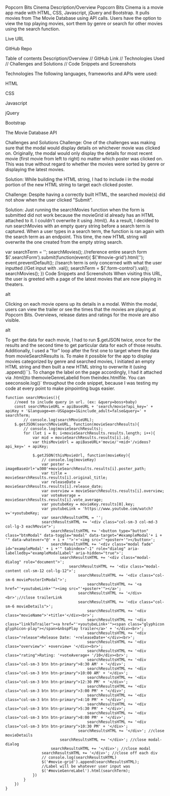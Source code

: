 Popcorn Bits Cinema
Description/Overview
Popcorn Bits Cinema is a movie app made with HTML, CSS, Javascript, jQuery and Bootstrap. It pulls movies from The Movie Database using API calls. Users have the option to view the top playing movies, sort them by genre or search for other movies using the search function.

Live URL

GitHub Repo

Table of contents
Description/Overview // GitHub Link // Technologies Used // Challenges and Solutions // Code Snippets and Screenshots

Technologies
The following languages, frameworks and APIs were used:

HTML

CSS

Javascript

jQuery

Bootstrap

The Movie Database API

Challenges and Solutions
Challenge: One of the challenges was making sure that the modal would display details on whichever movie was clicked on. Originally, the modal would only display the details for most recent movie (first movie from left to right) no matter which poster was clicked on. This was true without regard to whether the movies were sorted by genre or displaying the latest movies.

Solution: While building the HTML string, I had to include i in the modal portion of the new HTML string to target each clicked poster.

Challenge: Despite having a correctly built HTML, the searched movie(s) did not show when the user clicked "Submit".

Solution: Just running the searchMovies function when the form is submitted did not work because the movieGrid id already has an HTML attached to it. I couldn't overwrite it using .html(). As a result, I decided to run searchMovies with an empty query string before a search term is captured. When a user types in a search term, the function is ran again with the search term as an endpoint. This time, the new HTML string will overwrite the one created from the empty string search.

var searchTerm = '';
searchMovies();
//reference entire search form
$('.searchForm').submit(function(event){
	$('#movie-grid').html('');
	event.preventDefault();
	//search term is only concerned with what the user inputted 
	//Get input with .val();
	searchTerm = $('.form-control').val();
	searchMovies();
})
Code Snippets and Screenshots
When visiting this URL, the user is greeted with a page of the latest movies that are now playing in theaters.

alt

Clicking on each movie opens up its details in a modal. Within the modal, users can view the trailer or see the times that the movies are playing at Popcorn Bits. Overviews, release dates and ratings for the movie are also visible.

alt

To get the data for each movie, I had to run $.getJSON twice, once for the results and the second time to get particular data for each of those results. Additionally, I used a "for" loop after the first one to target where the data from movieSearchResults is. To make it possible for the app to display movies categorized by genre and searched movies, I initiated an empty HTML string and then built a new HTML string to overwrite it (using .append()``). To change the label on the page accordingly, I had it attached via .html()to themovieGenreLabelid from theindex.htmlfile. You can seeconsole.log()` throughout the code snippet, because I was testing my code at every point to make pinpointing bugs easier.

	function searchMovies(){
		//need to include query in url. (ex: &query=boss+baby)
		const searchMovieURL = apiBaseURL + 'search/movie?api_key=' + apiKey + '&language=en-US&page=1&include_adult=false&query=' + searchTerm;
			// console.log(searchMovieURL);
		$.getJSON(searchMovieURL, function(movieSearchResults){
			// console.log(movieSearchResults);
			for (let i = 0; i<movieSearchResults.results.length; i++){
				var mid = movieSearchResults.results[i].id;
				var thisMovieUrl = apiBaseURL+'movie/'+mid+'/videos?api_key=' + apiKey;		

				$.getJSON(thisMovieUrl, function(movieKey){
					// console.log(movieKey)
					var poster = imageBaseUrl+'w300'+movieSearchResults.results[i].poster_path;
					var title = movieSearchResults.results[i].original_title;
					var releaseDate = movieSearchResults.results[i].release_date;
					var overview = movieSearchResults.results[i].overview;
					var voteAverage = movieSearchResults.results[i].vote_average;
					var youtubeKey = movieKey.results[0].key;
					var youtubeLink = 'https://www.youtube.com/watch?v='+youtubeKey;
					var searchResultsHTML = '';
					searchResultsHTML += '<div class="col-sm-3 col-md-3 col-lg-3 eachMovie">';
						searchResultsHTML += '<button type="button" class="btnModal" data-toggle="modal" data-target="#exampleModal'+ i + '" data-whatever="@' + i + '">'+'<img src="'+poster+'"></button>'; 
						searchResultsHTML += '<div class="modal fade" id="exampleModal' + i +'" tabindex="-1" role="dialog" aria-labelledby="exampleModalLabel" aria-hidden="true">';
							searchResultsHTML += '<div class="modal-dialog" role="document">';
								searchResultsHTML += '<div class="modal-content col-sm-12 col-lg-12">';
									searchResultsHTML += '<div class="col-sm-6 moviePosterInModal">';
										searchResultsHTML += '<a href="'+youtubeLink+'"><img src="'+poster+'"></a>'; 
									searchResultsHTML += '</div><br>';//close trailerLink
									searchResultsHTML += '<div class="col-sm-6 movieDetails">';
										searchResultsHTML += '<div class="movieName">'+title+'</div><br>';
										searchResultsHTML += '<div class="linkToTrailer"><a href="'+youtubeLink+'"><span class="glyphicon glyphicon-play"></span>&nbspPlay trailer</a>' + '</div><br>';	
										searchResultsHTML += '<div class="release">Release Date: '+releaseDate+'</div><br>';
										searchResultsHTML += '<div class="overview">' +overview+ '</div><br>';
										searchResultsHTML += '<div class="rating">Rating: '+voteAverage+ '/10</div><br>';
										searchResultsHTML += '<div class="col-sm-3 btn btn-primary">8:30 AM' + '</div>';
										searchResultsHTML += '<div class="col-sm-3 btn btn-primary">10:00 AM' + '</div>';
										searchResultsHTML += '<div class="col-sm-3 btn btn-primary">12:30 PM' + '</div>';
										searchResultsHTML += '<div class="col-sm-3 btn btn-primary">3:00 PM' + '</div>';
										searchResultsHTML += '<div class="col-sm-3 btn btn-primary">4:10 PM' + '</div>';
										searchResultsHTML += '<div class="col-sm-3 btn btn-primary">5:30 PM' + '</div>';
										searchResultsHTML += '<div class="col-sm-3 btn btn-primary">8:00 PM' + '</div>';
										searchResultsHTML += '<div class="col-sm-3 btn btn-primary">10:30 PM' + '</div>';
									searchResultsHTML += '</div>'; //close movieDetails
							searchResultsHTML += '</div>'; //close modal-dialog
						searchResultsHTML += '</div>'; //close modal
					searchResultsHTML += '</div>'; //close off each div
					// console.log(searchResultsHTML)
					$('#movie-grid').append(searchResultsHTML);
					//Label will be whatever user input was
					$('#movieGenreLabel').html(searchTerm);	
				})
			}
		})
	}
